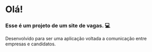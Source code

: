 # Olá! 

### Esse é um projeto de um site de vagas. 💻

Desenvolvido para ser uma aplicação voltada a comunicação entre empresas e candidatos.


